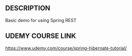 ## DESCRIPTION
Basic demo for using Spring REST

## UDEMY COURSE LINK
https://www.udemy.com/course/spring-hibernate-tutorial/

